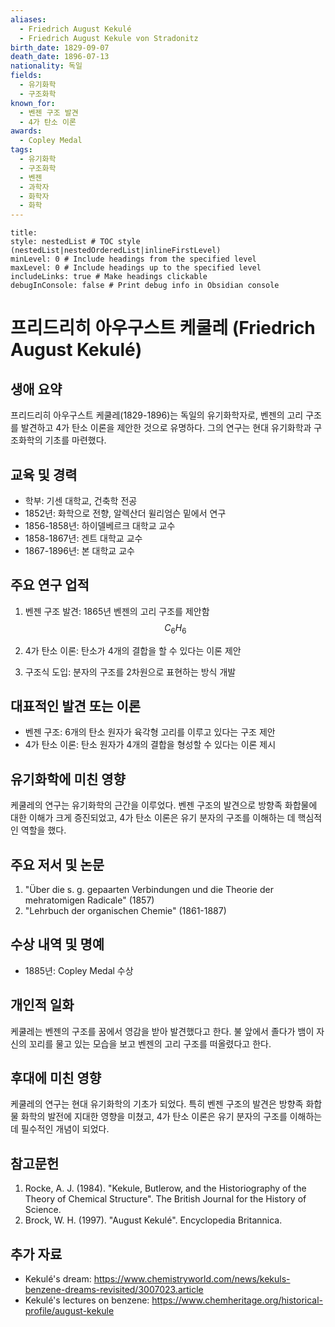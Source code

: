```yaml
---
aliases:
  - Friedrich August Kekulé
  - Friedrich August Kekule von Stradonitz
birth_date: 1829-09-07
death_date: 1896-07-13
nationality: 독일
fields:
  - 유기화학
  - 구조화학
known_for:
  - 벤젠 구조 발견
  - 4가 탄소 이론
awards:
  - Copley Medal
tags:
  - 유기화학
  - 구조화학
  - 벤젠
  - 과학자
  - 화학자
  - 화학
---
```


```table-of-contents
title: 
style: nestedList # TOC style (nestedList|nestedOrderedList|inlineFirstLevel)
minLevel: 0 # Include headings from the specified level
maxLevel: 0 # Include headings up to the specified level
includeLinks: true # Make headings clickable
debugInConsole: false # Print debug info in Obsidian console
```
# 프리드리히 아우구스트 케쿨레 (Friedrich August Kekulé)

## 생애 요약
프리드리히 아우구스트 케쿨레(1829-1896)는 독일의 유기화학자로, 벤젠의 고리 구조를 발견하고 4가 탄소 이론을 제안한 것으로 유명하다. 그의 연구는 현대 유기화학과 구조화학의 기초를 마련했다.

## 교육 및 경력
- 학부: 기센 대학교, 건축학 전공
- 1852년: 화학으로 전향, 알렉산더 윌리엄슨 밑에서 연구
- 1856-1858년: 하이델베르크 대학교 교수
- 1858-1867년: 겐트 대학교 교수  
- 1867-1896년: 본 대학교 교수

## 주요 연구 업적

1. 벤젠 구조 발견: 1865년 벤젠의 고리 구조를 제안함 $$C_6H_6$$
2. 4가 탄소 이론: 탄소가 4개의 결합을 할 수 있다는 이론 제안

3. 구조식 도입: 분자의 구조를 2차원으로 표현하는 방식 개발

## 대표적인 발견 또는 이론

- 벤젠 구조: 6개의 탄소 원자가 육각형 고리를 이루고 있다는 구조 제안
- 4가 탄소 이론: 탄소 원자가 4개의 결합을 형성할 수 있다는 이론 제시

## 유기화학에 미친 영향

케쿨레의 연구는 유기화학의 근간을 이루었다. 벤젠 구조의 발견으로 방향족 화합물에 대한 이해가 크게 증진되었고, 4가 탄소 이론은 유기 분자의 구조를 이해하는 데 핵심적인 역할을 했다.

## 주요 저서 및 논문

1. "Über die s. g. gepaarten Verbindungen und die Theorie der mehratomigen Radicale" (1857)
2. "Lehrbuch der organischen Chemie" (1861-1887)

## 수상 내역 및 명예

- 1885년: Copley Medal 수상

## 개인적 일화

케쿨레는 벤젠의 구조를 꿈에서 영감을 받아 발견했다고 한다. 불 앞에서 졸다가 뱀이 자신의 꼬리를 물고 있는 모습을 보고 벤젠의 고리 구조를 떠올렸다고 한다.

## 후대에 미친 영향

케쿨레의 연구는 현대 유기화학의 기초가 되었다. 특히 벤젠 구조의 발견은 방향족 화합물 화학의 발전에 지대한 영향을 미쳤고, 4가 탄소 이론은 유기 분자의 구조를 이해하는 데 필수적인 개념이 되었다.

## 참고문헌

1. Rocke, A. J. (1984). "Kekule, Butlerow, and the Historiography of the Theory of Chemical Structure". The British Journal for the History of Science.
2. Brock, W. H. (1997). "August Kekulé". Encyclopedia Britannica.

## 추가 자료

- Kekulé's dream: https://www.chemistryworld.com/news/kekuls-benzene-dreams-revisited/3007023.article
- Kekulé's lectures on benzene: https://www.chemheritage.org/historical-profile/august-kekule